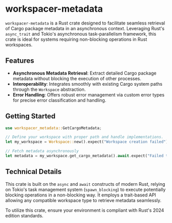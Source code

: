 # workspacer-metadata

`workspacer-metadata` is a Rust crate designed to facilitate seamless retrieval of Cargo package metadata in an asynchronous context. Leveraging Rust's `async_trait` and Tokio's asynchronous task-parallelism framework, this crate is ideal for systems requiring non-blocking operations in Rust workspaces.

## Features

- **Asynchronous Metadata Retrieval**: Extract detailed Cargo package metadata without blocking the execution of other processes.
- **Interoperability**: Integrates smoothly with existing Cargo system paths through the `Workspace` abstraction.
- **Error Handling**: Offers robust error management via custom error types for precise error classification and handling.

## Getting Started

```rust
use workspacer_metadata::GetCargoMetadata;

// Define your workspace with proper path and handle implementations.
let my_workspace = Workspace::new().expect("Workspace creation failed");

// Fetch metadata asynchronously
let metadata = my_workspace.get_cargo_metadata().await.expect("Failed to get metadata");
```

## Technical Details

This crate is built on the `async` and `await` constructs of modern Rust, relying on Tokio's task management system (`spawn_blocking`) to execute potentially blocking operations in a non-blocking way. It employs a trait-based API allowing any compatible workspace type to retrieve metadata seamlessly.

To utilize this crate, ensure your environment is compliant with Rust's 2024 edition standards.